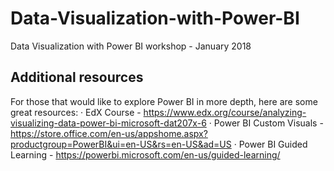 # Data-Visualization-with-Power-BI
Data Visualization with Power BI workshop - January 2018

## Additional resources
For those that would like to explore Power BI in more depth, here are some great resources:
·        EdX Course - https://www.edx.org/course/analyzing-visualizing-data-power-bi-microsoft-dat207x-6
·        Power BI Custom Visuals - https://store.office.com/en-us/appshome.aspx?productgroup=PowerBI&ui=en-US&rs=en-US&ad=US
·        Power BI Guided Learning - https://powerbi.microsoft.com/en-us/guided-learning/
